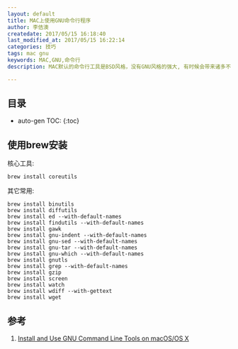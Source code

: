 ```yaml
---
layout: default
title: MAC上使用GNU命令行程序
author: 李佶澳
createdate: 2017/05/15 16:18:40
last_modified_at: 2017/05/15 16:22:14
categories: 技巧
tags: mac gnu
keywords: MAC,GNU,命令行
description: MAC默认的命令行工具是BSD风格，没有GNU风格的强大, 有时候会带来诸多不便。

---
```


## 目录
* auto-gen TOC:
{:toc}

## 使用brew安装 

核心工具:

	brew install coreutils

其它常用:

	brew install binutils
	brew install diffutils
	brew install ed --with-default-names
	brew install findutils --with-default-names
	brew install gawk
	brew install gnu-indent --with-default-names
	brew install gnu-sed --with-default-names
	brew install gnu-tar --with-default-names
	brew install gnu-which --with-default-names
	brew install gnutls
	brew install grep --with-default-names
	brew install gzip
	brew install screen
	brew install watch
	brew install wdiff --with-gettext
	brew install wget

## 参考

1. [Install and Use GNU Command Line Tools on macOS/OS X][1] 

[1]: https://www.topbug.net/blog/2013/04/14/install-and-use-gnu-command-line-tools-in-mac-os-x/ "Install and Use GNU Command Line Tools on macOS/OS X"
